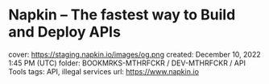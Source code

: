# Napkin – The fastest way to Build and Deploy APIs

cover: https://staging.napkin.io/images/og.png
created: December 10, 2022 1:45 PM (UTC)
folder: BOOKMRKS-MTHRFCKR / DEV-MTHRFCKR / API Tools
tags: API, illegal services
url: https://www.napkin.io